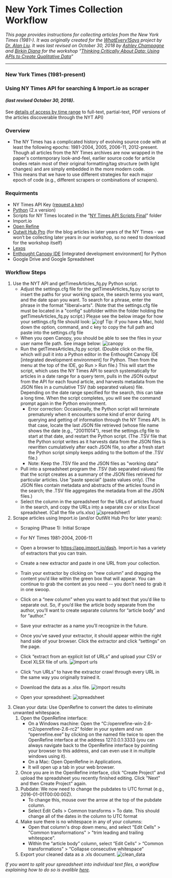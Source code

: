 # New York Times Collection Workflow
_This page provides instructions for collecting articles from the New York Times (1981-). It was originally created for the [WhatEvery1Says](http://we1s.ucsb.edu/) project by [Dr. Alan Liu](http://liu.english.ucsb.edu/). It was last revised on October 30, 2018 by [Ashley Champagne](https://library.brown.edu/create/cds/people/ashley-champagne/) and [Birkin Diana](https://library.brown.edu/about/stafflist.php) for the workshop “[Thinking Critically About Data: Using APIs to Create Qualitative Data](https://blogs.brown.edu/libnews/misconceptions-data/#)”_

***

### New York Times (1981-present)
### Using NY Times API for searching & Import.io as scraper 
#### _(last revised October 30, 2018)_. 

See [details of access by time range](http://www.nytimes.com/ref/membercenter/nytarchive.html) to full-text, partial-text, PDF versions of the articles discoverable through the NYT API)

### Overview

* The NY Times has a complicated history of evolving source code with at least the following epochs: 1981-2004, 2005, 2006-11, 2012-present. Though all articles from the NY Times archives are now wrapped in the paper's contemporary look-and-feel, earlier source code for article bodies retain most of their original formatting/tag structure (with light changes) and are simply embedded in the more modern code. 
* This means that we have to use different strategies for each major epoch of code (e.g., different scrapers or combinations of scrapers).

### Requirments 

* NY Times API Key ([request a key](https://developer.nytimes.com/get-started))
* [Python](http://4humwhatevery1says.pbworks.com/Programming%20Resources#python) (2.x version)
* Scripts for NY Times located in the “[NY Times API Scripts Final](https://drive.google.com/drive/folders/1vjO6bP7XOx_lNxN7-rzF1OqjY-L-RhlY?usp=sharing)” folder 
* Import.io
* [Open Refine](http://openrefine.org/)
* [Outwit Hub Pro](http://4humwhatevery1says.pbworks.com/w/page/97885859/NY%20Times%20Collection%20Workflow#) (for the blog articles in later years of the NY Times - we won’t be collecting later years in our workshop, so no need to download for the workshop itself)
* [Lexos](http://lexos.wheatoncollege.edu/upload)
* [Enthought Canopy IDE](https://store.enthought.com/downloads/) [integrated development environment] for Python 
* Google Drive and Google Spreadsheet

### Workflow Steps 
1. Use the NYT API and getTimesArticles_fq.py Python script.
    - Adjust the settings.cfg file for the getTimesArticles_fq.py script to insert the paths for your working space, the search terms you want, and the date span you want. To search for a phrase, enter the phrase in the format "liberal+arts". (Note that the settings.cfg file must be located in a "config" subfolder within the folder holding the getTimesArticles_fq.py script.) Please see the below image for how your settings.cfg file should look:
    ![cgf](Images/NYT/cfg.png)
    Tip: if you have a Mac, hold down the option, command, and c key to copy the full path and paste into the settings.cfg file
    - When you open Canopy, you should be able to see the files in your user name file path. See image below: 
    ![canopy](Images/NYT/canopy.png)
    - Run the getTimesArticles_fq.py script.  (Double click on the file, which will pull it into a Python editor in the Enthought Canopy IDE [integrated development environment] for Python.  Then from the menu at the top of the IDE, go Run > Run file.)  This will start the script, which uses the NY Times API to search systematically for articles in a date range for a query term, pulls in the JSON output from the API for each found article, and harvests metadata from the JSON files in a cumulative TSV (tab separated values) file.  Depending on the date range specified for the search, this can take a long time.  When the script completes, you will see the command prompt again in the Python environment.
        * Error correction: Occasionally, the Python script will terminate prematurely when it encounters some kind of error during querying and getting of information through the NY Times API. In that case, locate the last JSON file retrieved (whose file name shows the date (e.g., "20011014"), reset the settings.cfg file to start at that date, and restart the Python script. (The .TSV file that the Python script writes as it harvests data from the JSON files is rewritten cumulatively after each JSON file, so after a fresh start the Python script simply keeps adding to the bottom of the .TSV file.)
        * Note: Keep the .TSV file and the JSON files as "working data" 
    * Pull into a spreadsheet program the .TSV (tab separated values) file that the script creates as a summary of the JSON files retrieved for particular articles. Use “paste special” (paste values only).  (The JSON files contain metadata and abstracts of the articles found in the search; the .TSV file aggregates the metadata from all the JSON files.)
    * Select the column in the spreadsheet for the URLs of articles found in the search, and copy the URLs into a separate csv or xlsx Excel spreadsheet.  (Call the file urls.xlsx)
    ![spreadsheet1](Images/NYT/spreadsheet1.png)
2. Scrape articles using Import.io (and/or OutWit Hub Pro for later years):
    * Scraping (Phase 1): Initial Scrape 
    * For NY Times 1981-2004, 2006-11
    * Open a browser to https://app.import.io/dash. Import.io has a variety of extractors that you can train.
    * Create a new extractor and paste in one URL from your collection.
    * Train your extractor by clicking on “new column” and dragging the content you’d like within the green box that will appear. You can continue to grab the content as you need -- you don’t need to grab it in one swoop.
    * Click on a “new column” when you want to add text that you’d like to separate out. So, if you’d like the article body separate from the author, you’ll want to create separate columns for “article body” and for “author.”
    * Save your extracter as a name you’ll recognize in the future.
    * Once you’ve saved your extractor, it should appear within the right hand side of your browser. Click the extractor and click “settings” on the page.
    * Click “extract from an explicit list of URLs” and upload your CSV or Excel XLSX file of urls. 
    ![import urls](Images/NYT/import_urls.png)
    * Click “run URLs” to have the extractor crawl through every URL in the same way you originally trained it.
    * Download the data as a .xlsx file.
    ![import results](Images/NYT/import_results.png)

    * Open your spreadsheet:
  ![spreadsheet](Images/NYT/spreadsheet.png)
3. Clean your data: Use OpenRefine to convert the dates to eliminate unwanted whitespace.
    1. Open the OpenRefine interface:
        * On a Windows machine: Open the “C:/openrefine-win-2.6-rc2/openrefine-2.6-rc2” folder in your system and run “openrefine.exe” by clicking on the named file twice to open the OpenRefine interface at the address 127.0.0.1:3333 (you can always navigate back to the OpenRefine interface by pointing your browser to this address, and can even use it in multiple windows using it).
        * On a Mac: Open OpenRefine in Applications.
        * It will open up a tab in your web browser. 
    2. Once you are in the OpenRefine interface, click “Create Project” and upload the spreadsheet you recently finished editing. Click "Next" and then Create Project" again.
    3. Pubdate: We now need to change the pubdates to UTC format (e.g., 2016-01-01T00:00:00Z).
        * To change this, mouse over the arrow at the top of the pubdate column. 
        * Select Edit Cells > Common transforms > To date. This should change all of the dates in the column to UTC format
    4. Make sure there is no whitespace in any of your columns:
        * Open that column's drop down menu, and select "Edit Cells" > "Common transformations" > "trim leading and trailing whitespace”. 
        * Within the “article body” column, select “Edit Cells” > “Common transformations” > “Collapse consecutive whitespace”
    5. Export your cleaned data as a .xls document. 
    ![clean_data](Images/NYT/clean_data.png)
    
_If you want to split your spreadsheet into individual text files, a workflow explaining how to do so is avalible [here](https://github.com/ashleychampagne/Web-Scraping-Toolkit/blob/master/Spreadsheet-Splitting-Workflow.md)._
